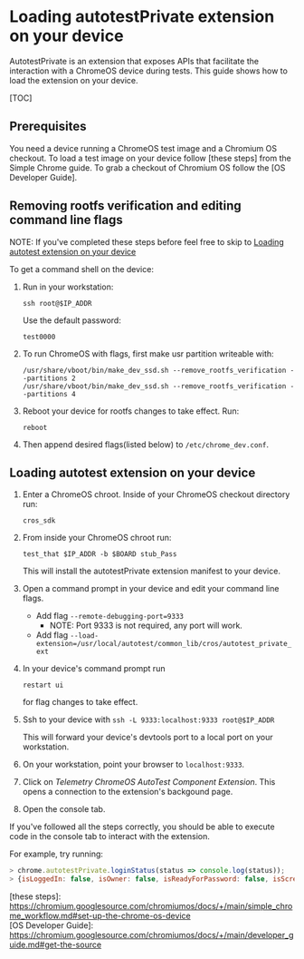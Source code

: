 # Loading autotestPrivate extension on your device

AutotestPrivate is an extension that exposes APIs that facilitate the
interaction with a ChromeOS device during tests. This guide shows how to load
the extension on your device.

[TOC]


## Prerequisites

You need a device running a ChromeOS test image and a Chromium OS
checkout. To load a test image on your device follow [these steps] from the
Simple Chrome guide. To grab a checkout of Chromium OS follow the
[OS Developer Guide].


## Removing rootfs verification and editing command line flags
NOTE: If you've completed these steps before feel free to skip to [Loading
autotest extension on your device](#Loading-autotest-extension-on-your-device)

To get a command shell on the device:

1.  Run in your workstation:

    `ssh root@$IP_ADDR`

    Use the default password:

    `test0000`

1.  To run ChromeOS with flags, first make usr partition writeable with:

    ```
    /usr/share/vboot/bin/make_dev_ssd.sh --remove_rootfs_verification --partitions 2
    /usr/share/vboot/bin/make_dev_ssd.sh --remove_rootfs_verification --partitions 4
    ```

1.  Reboot your device for rootfs changes to take effect. Run:

    `reboot`

1.  Then append desired flags(listed below) to `/etc/chrome_dev.conf`.

## Loading autotest extension on your device

1.  Enter a ChromeOS chroot. Inside of your ChromeOS checkout directory run:

    `cros_sdk`

1.  From inside your ChromeOS chroot run:

    `test_that $IP_ADDR -b $BOARD stub_Pass`

    This will install the autotestPrivate extension manifest to your device.

1.  Open a command prompt in your device and edit your command line flags.

    *   Add flag `--remote-debugging-port=9333`
        *   NOTE: Port 9333 is not required, any port will work.
    *   Add flag
        `--load-extension=/usr/local/autotest/common_lib/cros/autotest_private_ext`

1.  In your device's command prompt run

    `restart ui`

    for flag changes to take effect.

1.  Ssh to your device with `ssh -L 9333:localhost:9333 root@$IP_ADDR`

    This will forward your device's devtools port to a local port on your
    workstation.

1.  On your workstation, point your browser to `localhost:9333`.

1.  Click on *Telemetry ChromeOS AutoTest Component Extension*. This opens a
    connection to the extension's backgound page.

1.  Open the console tab.

If you've followed all the steps correctly, you should be able to execute code
in the console tab to interact with the extension.

For example, try running:
``` js
> chrome.autotestPrivate.loginStatus(status => console.log(status));
> {isLoggedIn: false, isOwner: false, isReadyForPassword: false, isScreenLocked: false}
```

\[these steps\]: https://chromium.googlesource.com/chromiumos/docs/+/main/simple_chrome_workflow.md#set-up-the-chrome-os-device <br>
\[OS Developer Guide\]: https://chromium.googlesource.com/chromiumos/docs/+/main/developer_guide.md#get-the-source
